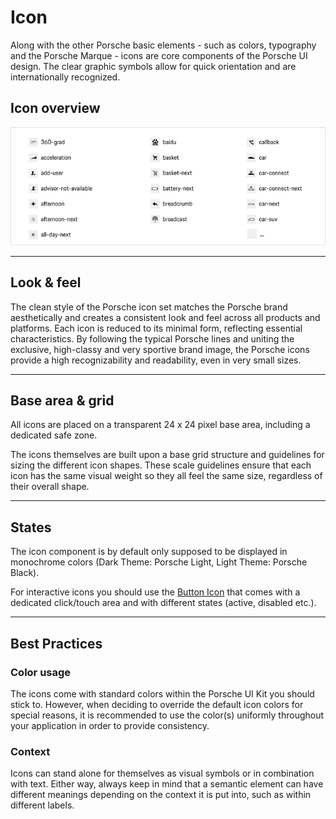 # Icon

Along with the other Porsche basic elements - such as colors, typography and the Porsche Marque - icons are core components of the Porsche UI design. The clear graphic symbols allow for quick orientation and are internationally recognized.

## Icon overview
<a href="https://share.goabstract.com/0bf02431-7ad4-4aba-905d-99030c495392" target="_blank">![Porsche icon overview](./assets/porsche-icons-thumbnail.png)</a>

---

## Look & feel

The clean style of the Porsche icon set matches the Porsche brand aesthetically and creates a consistent look and feel across all products and platforms. Each icon is reduced to its minimal form, reflecting essential characteristics. By following the typical Porsche lines and uniting the exclusive, high-classy and very sportive brand image, the Porsche icons provide  a high recognizability and readability, even in very small sizes. 

---

## Base area & grid

All icons are placed on a transparent 24 x 24 pixel base area, including a dedicated safe zone. 

The icons themselves are built upon a base grid structure and guidelines for sizing the different icon shapes. These scale guidelines ensure that each icon has the same visual weight so they all feel the same size, regardless of their overall shape. 

---

## States

The icon component is by default only supposed to be displayed in monochrome colors (Dark Theme: Porsche Light, Light Theme: Porsche Black).

For interactive icons you should use the [Button Icon](#/web/action/button-icon) that comes with a dedicated click/touch area and with different states (active, disabled etc.).

---

## Best Practices

### Color usage

The icons come with standard colors within the Porsche UI Kit you should stick to. However, when deciding to override the default icon colors for special reasons, it is recommended to use the color(s) uniformly throughout your application in order to provide consistency.

### Context

Icons can stand alone for themselves as visual symbols or in combination with text. Either way, always keep in mind that a semantic element can have different meanings depending on the context it is put into, such as within different labels.
